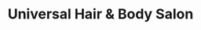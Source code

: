 ---
title: "Universal Hair & Body Salon"
url: /miami/universal-hair-und-body-salon/
shop: Friseur
---